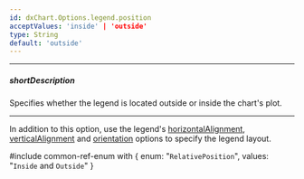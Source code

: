 ```yaml
---
id: dxChart.Options.legend.position
acceptValues: 'inside' | 'outside'
type: String
default: 'outside'
---
```

---
##### shortDescription
Specifies whether the legend is located outside or inside the chart's plot.

---
In addition to this option, use the legend's [horizontalAlignment](/api-reference/20%20Data%20Visualization%20Widgets/BaseLegend/horizontalAlignment.md '/Documentation/ApiReference/Data_Visualization_Widgets/dxChart/Configuration/legend/#horizontalAlignment'), [verticalAlignment](/api-reference/20%20Data%20Visualization%20Widgets/BaseLegend/verticalAlignment.md '/Documentation/ApiReference/Data_Visualization_Widgets/dxChart/Configuration/legend/#verticalAlignment') and [orientation](/api-reference/20%20Data%20Visualization%20Widgets/BaseLegend/orientation.md '/Documentation/ApiReference/Data_Visualization_Widgets/dxChart/Configuration/legend/#orientation') options to specify the legend layout.

#include common-ref-enum with {
    enum: "`RelativePosition`",
    values: "`Inside` and `Outside`"
}